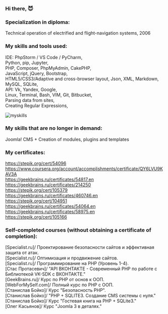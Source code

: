 ### Hi there, 😈

### Specialization in diploma:
Technical operation of electrified and flight-navigation systems, 2006

### My skills and tools used:
IDE: PhpStorm / VS Code / PyCharm, <br/>
Python, pip, Jupyter, <br/>
PHP, Composer, PhpMyAdmin, CakePHP, <br/> 
JavaScript, jQuery, Bootstrap, <br/>
HTML5/CSS3/Adaptive and cross-browser layout, Json, XML, Markdown, <br/>
MySQL, SQLite, <br/>
API: Vk, Yandex, Google, <br/>
Linux, Terminal, Bash, VIM, Git, Bitbucket, <br/>
Parsing data from sites, <br/>
Creating Regular Expressions, <br/>

![myskills](https://github-readme-stats.vercel.app/api/top-langs/?username=patsuckow&layout=compact&exclude_repo=PingMeRN&theme=nord)

### My skills that are no longer in demand:
Joomla! CMS + Creation of modules, plugins and templates<br/>

### My certificates:
https://stepik.org/cert/54096 <br/>
https://www.coursera.org/account/accomplishments/certificate/QY6LVU9KAV3A <br/>
https://geekbrains.ru/certificates/54817.en <br/>
https://geekbrains.ru/certificates/214250 <br/>
https://stepik.org/cert/105379 <br/>
https://geekbrains.ru/certificates/460746.en <br/>
https://stepik.org/cert/104951 <br/>
https://geekbrains.ru/certificates/54064.en <br/>
https://geekbrains.ru/certificates/58975.en <br/>
https://stepik.org/cert/105166 <br/>

### Self-completed courses (without obtaining a certificate of completion):
[Specialist.ru]/ Проектирование безопасности сайтов и эффективная защита от атак. <br/>
[Specialist.ru]/ Оптимизация и продвижение сайтов. <br/>
[Specialist.ru]/ Программирование на PHP (Уровень 1-4). <br/>
[Стас Протасевич]/ "API ВКОНТАКТЕ - Современный PHP по работе с Библиотекой VK-SDK с ВКОНТАКТЕ." <br/>
[GeekBrains.ru]/ Курс по PHP от основ к ООП. <br/>
[WebForMySelf.com]/ Полный курс по PHP с ООП. <br/>
[Станислав Бойко]/ Курс "Безопасность PHP". <br/>
[Станислав Бойко]/ "PHP + SQLITE3. Создание CMS системы с нуля." <br/>
[Станислав Бойко]/ Курс "Гостевая книга на PHP + SQLite3." <br/>
[Олег Касьянов]/ Курс "Joomla 3 в деталях." <br/>
